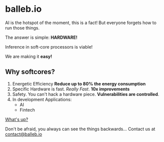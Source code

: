 # balleb.io


AI is the hotspot of the moment, this is a fact! But everyone forgets how to run those things. 

The answer is simple: **HARDWARE!**

Inference in soft-core processors is viable!

We are making it **easy!**

## Why softcores?
1. Energetic Efficiency **Reduce up to 80% the energy consumption**
1. Specific Hardware is fast. *Really Fast*. **10x improvements**
1. Safety. You can't hack a hardware piece. **Vulnerabilities are controlled**.
1. In development Applications:
    - AI
    - Fintech

 [What's up?](/vision)


Don't be afraid, you always can see the things backwards...
Contact us at contact@balleb.io